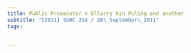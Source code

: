 ```yaml
---
title: Public Prosecutor v Ellarry bin Puling and another 
subtitle: "[2011] SGHC 214 / 26\_September\_2011"
tags:


---
```


